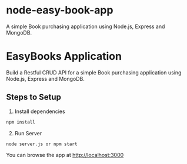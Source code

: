 # node-easy-book-app
A simple Book purchasing application using Node.js, Express and MongoDB.


# EasyBooks Application

Build a Restful CRUD API for a simple Book purchasing application using Node.js, Express and MongoDB.

## Steps to Setup

1. Install dependencies

```bash
npm install
```

2. Run Server

```bash
node server.js or npm start
```

You can browse the app at <http://localhost:3000>
